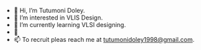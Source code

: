 - 👋 Hi, I’m Tutumoni Doley.
- 👀 I’m interested in VLIS Design.
- 🌱 I’m currently learning VLSI designing. 
- 💞️  
- 📫 To recruit pleas reach me at tutumonidoley1998@gmail.com.
<!---
DTutu98/DTutu98 is a ✨ special ✨ repository because its `README.md` (this file) appears on your GitHub profile.
You can click the Preview link to take a look at your changes.
--->
